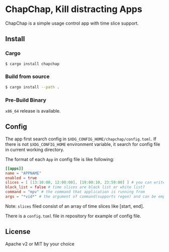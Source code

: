 # ChapChap, Kill distracting Apps
ChapChap is a simple usage control app with time slice support.

## Install
### Cargo
```sh
$ cargo install chapchap
```

### Build from source
```sh
$ cargo install --path .
```

### Pre-Build Binary
`x86_64` release is available.

## Config
The app first search config in `$XDG_CONFIG_HOME/chapchap/config.toml`.
If there is not `$XDG_CONFIG_HOME` environment variable, it search for config file
in current working directory.

The format of each `App` in config file is like following:
```toml
[[apps]]
name = "APPNAME"
enabled = true
slices = [ [13:10:00, 12:00:00], [19:00:10, 23:59:00] ] # you can write multiple time slice
black_list = false # time slices are black list or white list?
command = "mpv" # the command that application is running from
args = "*vid*" # the argument of command(supports regex) and can be empty
```
Note: `slices` filed consist of an array of time slices like [start,
end].

There is a `config.toml` file in repository for example of config file.

## License
Apache v2 or MIT by your choice
